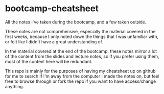 # bootcamp-cheatsheet

All the notes I've taken during the bootcamp, and a few taken outside.

These notes are not comprehensive, especially the material covered in the first weeks, because I only noted down the things that I was unfamiliar with, or felt like I didn't have a great understanding of.

In the material covered at the end of the bootcamp, these notes mirror a lot of the content from the slides and lecture notes, so if you prefer using them, most of the content here will be redundant.

This repo is mainly for the purposes of having my cheatsheet up on github for me to search if I'm away from the computer I made the notes on, but feel free to browse through or fork the repo if you want to have access/change anything.

